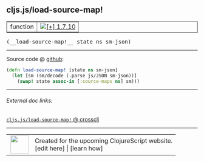 ## cljs.js/load-source-map!



 <table border="1">
<tr>
<td>function</td>
<td><a href="https://github.com/cljsinfo/cljs-api-docs/tree/1.7.10"><img valign="middle" alt="[+] 1.7.10" title="Added in 1.7.10" src="https://img.shields.io/badge/+-1.7.10-lightgrey.svg"></a> </td>
</tr>
</table>


 <samp>
(__load-source-map!__ state ns sm-json)<br>
</samp>

---







Source code @ [github](https://github.com/clojure/clojurescript/blob/r1.7.170/src/main/cljs/cljs/js.cljs#L118-L120):

```clj
(defn load-source-map! [state ns sm-json]
  (let [sm (sm/decode (.parse js/JSON sm-json))]
    (swap! state assoc-in [:source-maps ns] sm)))
```

<!--
Repo - tag - source tree - lines:

 <pre>
clojurescript @ r1.7.170
└── src
    └── main
        └── cljs
            └── cljs
                └── <ins>[js.cljs:118-120](https://github.com/clojure/clojurescript/blob/r1.7.170/src/main/cljs/cljs/js.cljs#L118-L120)</ins>
</pre>

-->

---



###### External doc links:

[`cljs.js/load-source-map!` @ crossclj](http://crossclj.info/fun/cljs.js.cljs/load-source-map%21.html)<br>

---

 <table>
<tr><td>
<img valign="middle" align="right" width="48px" src="http://i.imgur.com/Hi20huC.png">
</td><td>
Created for the upcoming ClojureScript website.<br>
[edit here] | [learn how]
</td></tr></table>

[edit here]:https://github.com/cljsinfo/cljs-api-docs/blob/master/cljsdoc/cljs.js/load-source-mapBANG.cljsdoc
[learn how]:https://github.com/cljsinfo/cljs-api-docs/wiki/cljsdoc-files

<!--

This information was too distracting to show to readers, but I'll leave it
commented here since it is helpful to:

- pretty-print the data used to generate this document
- and show how to retrieve that data



The API data for this symbol:

```clj
{:ns "cljs.js",
 :name "load-source-map!",
 :type "function",
 :signature ["[state ns sm-json]"],
 :source {:code "(defn load-source-map! [state ns sm-json]\n  (let [sm (sm/decode (.parse js/JSON sm-json))]\n    (swap! state assoc-in [:source-maps ns] sm)))",
          :title "Source code",
          :repo "clojurescript",
          :tag "r1.7.170",
          :filename "src/main/cljs/cljs/js.cljs",
          :lines [118 120]},
 :full-name "cljs.js/load-source-map!",
 :full-name-encode "cljs.js/load-source-mapBANG",
 :history [["+" "1.7.10"]]}

```

Retrieve the API data for this symbol:

```clj
;; from Clojure REPL
(require '[clojure.edn :as edn])
(-> (slurp "https://raw.githubusercontent.com/cljsinfo/cljs-api-docs/catalog/cljs-api.edn")
    (edn/read-string)
    (get-in [:symbols "cljs.js/load-source-map!"]))
```

-->
